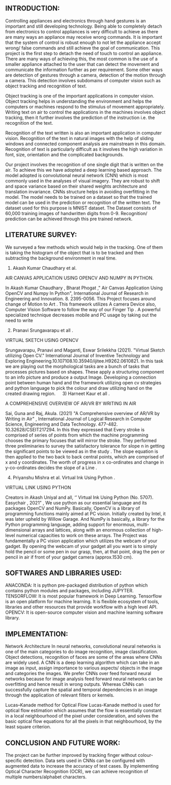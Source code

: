## INTRODUCTION:
Controlling appliances and electronics through hand gestures is an important and still developing technology. Being able to completely detach from electronics to control appliances is very difficult to achieve as there are many ways an appliance may receive wrong commands. It is important that the system of control is robust enough to not let the appliance accept wrong/ false commands and still achieve the goal of communication. This project is the first step to detach the need of touch to control an appliance. There are many ways of achieving this, the most common is the use of a smaller appliance attached to the user that can detect the movement and communicate the information further as per requirement. Some other ways are detection of gestures through a camera, detection of the motion through a camera. This detection involves subdomains of computer vision such as object tracking and recognition of text.

Object tracking is one of the important applications in computer vision. Object tracking helps in understanding the environment and helps the computers or machines respond to the stimulus of movement appropriately. Writing text on air to control the applications in the machines involves object tracking, then it further involves the prediction of the instruction i.e. the recognition of the 
text. 

Recognition of the text written is also an important application in computer vision. Recognition of the text in natural images with the help of sliding windows and connected component analysis are mainstream in this domain. Recognition of text is particularly difficult as it involves the high variation in font, size, orientation and the complicated backgrounds.

Our project involves the recognition of one single digit that is written on the air. To achieve this we have adopted a deep learning based approach. The model adopted is convolutional neural network (CNN) which is most commonly used in the analyses of visual imagery. They are robust to shift and space variance based on their shared weights architecture and translation invariance. CNNs structure helps in avoiding overfitting in the model. The model needs to be trained on a dataset so that the trained model can be used in the prediction or recognition of the written text. The dataset used for this purpose is MNIST dataset. The Dataset consists of 60,000 training images of handwritten digits from 0-9. Recognition/ prediction can be achieved through this pre trained network. 

## LITERATURE SURVEY:

We surveyed a few methods which would help in the tracking. One of them is taking the histogram of the object that is to be tracked and then subtracting the background environment in real time. 


1)	Akash Kumar Chaudhary et al. 

AIR CANVAS APPLICATION USING OPENCV AND NUMPY IN PYTHON. 

In Akash Kumar Chaudhary , Bharat Phogat ," Air Canvas Application Using OpenCV and Numpy In Python", International Journal of Research in  Engineering and Innovation. 8. 2395-0056. This Project focuses around change of Motion to Art . This framework utilizes A camera Device also, Computer Vision Software to follow the way of our Finger Tip . A powerful specialized technique decreases mobile and PC usage by taking out the need to write
 

2)	Pranavi Srungavarapu et all . 

VIRTUAL SKETCH USING OPENCV 

Srungavarapu, Pranavi and Maganti, Eswar Srilekkha (2021). "Virtual Sketch utilizing Open CV." International Journal of Inventive Technology and Exploring Engineering.10.107108.10.35940/ijitee.H9262.0610821. In this task we are playing out the morphological tasks are a bunch of tasks that processes pictures based on shapes. These apply a structuring component to an info picture and produce a output Image. Developing a connection point between human hand and the framework utilizing open cv strategies and python language to pick the colour and draw utilizing hand on the created drawing region.
 
3)	Harneet Kaur et all . 

A COMPREHENSIVE OVERVIEW OF AR/VR BY WRITING IN AIR

Sai, Guna and Raj, Akula. (2021) "A Comprehensive overview of AR/VR by Writing in Air" , International Journal of Logical Research in Computer Science, Engineering and Data Technology. 477-482. 10.32628/CSEIT217294. In this they expressed that Every stroke is comprised of series of points from which the machine programming chooses the primary focuses that will mirror the stroke. They performed three preliminaries to survey the satisfactory tolerance for slope n in getting the significant points to be viewed as in the study . The slope equation is then applied to the two back to back central points, which are comprised of x and y coordinates. The worth of progress in x co-ordinates and change in y-co-ordinates decides the slope of a Line .


4)	Priyanshu Mishra et al. Virtual Ink Using Python .

VIRTUAL LINK USING PYTHON

Creators in Akash Uniyal and all, ‘’ Virtual Ink Using Python (No. 5707). Easychair , 2021” , We use python as our essential language and its packages OpenCV and NumPy. Basically, OpenCV is a library of programming functions mainly aimed at PC vision. Initially created by Intel, it was later upheld by Willow Garage. And NumPy is basically, a library for the Python programming language, adding support for enormous, multi-dimensional arrays and lattices, along with an enormous collection of high-level numerical capacities to work on these arrays. The Project was fundamentally a PC vision application which utilizes the webcam of your gadget. By opening the webcam of your gadget all you want is to simply hold the pencil or some pen in our grasp, then, at that point, drag the pen or pencil in air if front of your gadget camera (approx.1530 cm).
 
## SOFTWARES AND LIBRARIES USED:

ANACONDA: It is python pre-packaged distribution of python which contains python modules and packages, including JUPYTER.
TENSORFLOW: It is most popular framework in Deep Learning. Tensorflow is an open platform for machine learning. It is flexible ecosystem of tools, libraries and other resources that provide workflow with a high level API.
OPENCV: It is open-source computer vision and machine learning software library.

## IMPLEMENTATION:

Network Architecture
In neural networks, convolutional neural networks is one of the main categories to do image recognition, image classification. Object detections, recognition of faces are some of the areas where CNNs are widely used. A CNN is a deep learning algorithm which can take in an image as input, assign importance to various aspects/ objects in the image and categories the images. We prefer CNNs over feed forward neural networks because for image analysis feed forward neural networks can be overfitting and hence result in wrong outputs. Whereas CNNs can successfully capture the spatial and temporal dependencies in an image through the application of relevant filters or kernels.

Lucas–Kanade method for Optical Flow
Lucas-Kanade method is used for optical flow estimation which assumes that the flow is essentially constant in a local neighbourhood of the pixel under consideration, and solves the basic optical flow equations for all the pixels in that neighbourhood, by the least square criterion.

## CONCLUSION AND FUTURE WORK:

The project can be further improved by tracking finger without colour-specific detection. Data sets used in CNNs can be configured with augmented data to increase the accuracy of test cases. By implementing Optical Character Recognition (OCR), we can achieve recognition of multiple numbers/alphabet characters.
